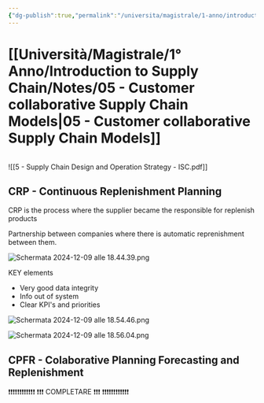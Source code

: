 ```yaml
---
{"dg-publish":true,"permalink":"/universita/magistrale/1-anno/introduction-to-supply-chain/notes/05-customer-collaborative-supply-chain-models/","tags":["UNI"]}
---
```


# [[Università/Magistrale/1° Anno/Introduction to Supply Chain/Notes/05 - Customer collaborative Supply Chain Models\|05 - Customer collaborative Supply Chain Models]]

```table-of-contents
```
![[5 - Supply Chain Design and Operation Strategy - ISC.pdf]]


## CRP - Continuous Replenishment Planning

CRP is the process where the supplier became the responsible for replenish products

Partnership between companies where there is automatic reprenishment between them.

![Schermata 2024-12-09 alle 18.44.39.png](/img/user/Universit%C3%A0/Magistrale/1%C2%B0%20Anno/Introduction%20to%20Supply%20Chain/Notes/Allegati/Schermata%202024-12-09%20alle%2018.44.39.png)

KEY elements

- Very good data integrity
- Info out of system
- Clear KPI's and priorities

![Schermata 2024-12-09 alle 18.54.46.png](/img/user/Universit%C3%A0/Magistrale/1%C2%B0%20Anno/Introduction%20to%20Supply%20Chain/Notes/Allegati/Schermata%202024-12-09%20alle%2018.54.46.png)

![Schermata 2024-12-09 alle 18.56.04.png](/img/user/Universit%C3%A0/Magistrale/1%C2%B0%20Anno/Introduction%20to%20Supply%20Chain/Notes/Allegati/Schermata%202024-12-09%20alle%2018.56.04.png)

## CPFR - Colaborative Planning Forecasting and Replenishment

❗❗❗❗❗❗❗❗❗❗❗❗
❗❗❗ COMPLETARE ❗❗❗
❗❗❗❗❗❗❗❗❗❗❗❗

